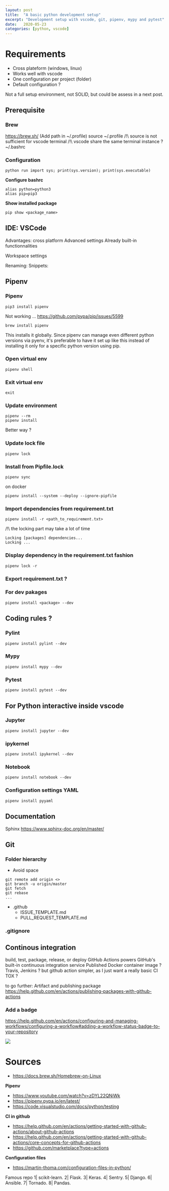 ```yaml
---
layout: post
title:  "A basic python development setup"
excerpt: "Development setup with vscode, git, pipenv, mypy and pytest"
date:   2020-05-23
categories: [python, vscode]
---
```


# Requirements
* Cross plateform (windows, linux)
* Works well with vscode
* One configuration per project (folder)
* Default configuration ?

Not a full setup environment, not SOLID, but could be assess in a next post.

## Prerequisite
### Brew
https://brew.sh/
(Add path in ~/.profile)
source ~/.profile
/!\ source is not sufficient for vscode terminal
/!\ vscode share the same terminal instance ?
~/.bashrc

### Configuration
```shell
python run import sys; print(sys.version); print(sys.executable)
```

**Configure bashrc**
```bashrc
alias python=python3
alias pip=pip3
```

**Show installed package**
```shell
pip show <package_name>
```

## IDE: VSCode
Advantages: cross platform
Advanced settings
Already built-in functionnalities

Workspace settings

Renaming:
Snippets:

## Pipenv
### Pipenv
```shell
pip3 install pipenv
```
Not working ...
https://github.com/pypa/pip/issues/5599

```shell
brew install pipenv
```

This installs it globally. Since pipenv can manage even different python versions via pyenv, it's preferable to have it set up like this instead of installing it only for a specific python version using pip.

### Open virtual env
```shell
pipenv shell
```

### Exit virtual env
```shell
exit
```

### Update environment
```shell
pipenv --rm
pipenv install
```

Better way ?

### Update lock file
```shell
pipenv lock
```

### Install from Pipfile.lock
```shell
pipenv sync
```

on docker
```shell
pipenv install --system --deploy --ignore-pipfile
```

### Import dependencies from requirement.txt
```shell
pipenv install -r <path_to_requirement.txt>
```
/!\ the locking part may take a lot of time
```shell
Locking [packages] dependencies...
Locking ...
```

### Display dependency in the requirement.txt fashion
```shell
pipenv lock -r
```

### Export requirement.txt ?

### For dev pakages
```shell
pipenv install <package> --dev
```

## Coding rules ?

### Pylint
```shell
pipenv install pylint --dev
```

### Mypy
```shell
pipenv install mypy --dev
```

### Pytest
```shell
pipenv install pytest --dev
```

## For Python interactive inside vscode
### Jupyter
```shell
pipenv install jupyter --dev
```

### ipykernel
```shell
pipenv install ipykernel --dev
```

### Notebook
```shell
pipenv install notebook --dev
```

### Configuration settings YAML
```shell
pipenv install pyyaml
```

## Documentation
Sphinx
https://www.sphinx-doc.org/en/master/

## Git
### Folder hierarchy
* Avoid space

```shell
git remote add origin <>
git branch -u origin/master
git fetch
git rebase
...
```

- .github
   - ISSUE_TEMPLATE.md
   - PULL_REQUEST_TEMPLATE.md

### .gitignore


## Continous integration
build, test, package, release, or deploy 
GitHub Actions powers GitHub's built-in continuous integration service
Published Docker container image ?
Travis, Jenkins ? but github action simpler, as I just want a really basic CI
TOX ?

to go further: Artifact and publishing package
https://help.github.com/en/actions/publishing-packages-with-github-actions

### Add a badge
https://help.github.com/en/actions/configuring-and-managing-workflows/configuring-a-workflow#adding-a-workflow-status-badge-to-your-repository

![](https://github.com/<OWNER>/<REPOSITORY>/workflows/<WORKFLOW_FILE_PATH>/badge.svg)

# Sources
* https://docs.brew.sh/Homebrew-on-Linux

**Pipenv**
* https://www.youtube.com/watch?v=zDYL22QNiWk
* https://pipenv.pypa.io/en/latest/
* https://code.visualstudio.com/docs/python/testing

**CI in github**
* https://help.github.com/en/actions/getting-started-with-github-actions/about-github-actions
* https://help.github.com/en/actions/getting-started-with-github-actions/core-concepts-for-github-actions
* https://github.com/marketplace?type=actions

**Configuration files**
* https://martin-thoma.com/configuration-files-in-python/

Famous repo
1| scikit-learn.
2| Flask.
3| Keras.
4| Sentry.
5| Django.
6| Ansible.
7| Tornado.
8| Pandas.